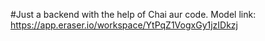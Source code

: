#Just a backend with the help of Chai aur code. 
Model link: https://app.eraser.io/workspace/YtPqZ1VogxGy1jzIDkzj